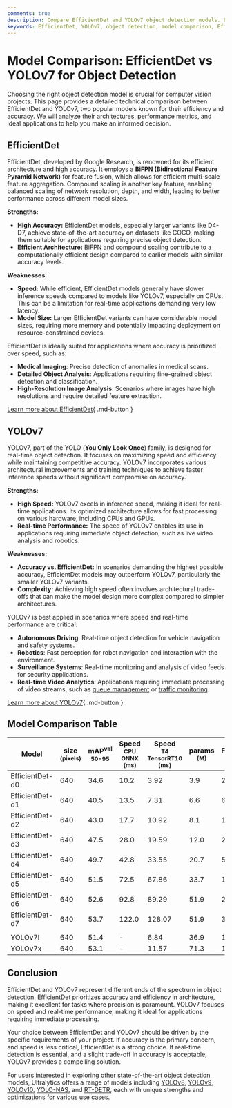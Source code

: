 ```yaml
---
comments: true
description: Compare EfficientDet and YOLOv7 object detection models. Explore accuracy, speed, performance, and best use cases to choose the right model for your project.
keywords: EfficientDet, YOLOv7, object detection, model comparison, EfficientDet vs YOLOv7, computer vision, real-time detection, accuracy, speed, neural networks
---
```


# Model Comparison: EfficientDet vs YOLOv7 for Object Detection

Choosing the right object detection model is crucial for computer vision projects. This page provides a detailed technical comparison between EfficientDet and YOLOv7, two popular models known for their efficiency and accuracy. We will analyze their architectures, performance metrics, and ideal applications to help you make an informed decision.

<script async src="https://cdn.jsdelivr.net/npm/chart.js"></script>
<script defer src="../../javascript/benchmark.js"></script>

<canvas id="modelComparisonChart" width="1024" height="400" active-models='["EfficientDet", "YOLOv7"]'></canvas>

## EfficientDet

EfficientDet, developed by Google Research, is renowned for its efficient architecture and high accuracy. It employs a **BiFPN (Bidirectional Feature Pyramid Network)** for feature fusion, which allows for efficient multi-scale feature aggregation. Compound scaling is another key feature, enabling balanced scaling of network resolution, depth, and width, leading to better performance across different model sizes.

**Strengths:**

- **High Accuracy:** EfficientDet models, especially larger variants like D4-D7, achieve state-of-the-art accuracy on datasets like COCO, making them suitable for applications requiring precise object detection.
- **Efficient Architecture:** BiFPN and compound scaling contribute to a computationally efficient design compared to earlier models with similar accuracy levels.

**Weaknesses:**

- **Speed:** While efficient, EfficientDet models generally have slower inference speeds compared to models like YOLOv7, especially on CPUs. This can be a limitation for real-time applications demanding very low latency.
- **Model Size:** Larger EfficientDet variants can have considerable model sizes, requiring more memory and potentially impacting deployment on resource-constrained devices.

EfficientDet is ideally suited for applications where accuracy is prioritized over speed, such as:

- **Medical Imaging**: Precise detection of anomalies in medical scans.
- **Detailed Object Analysis**: Applications requiring fine-grained object detection and classification.
- **High-Resolution Image Analysis**: Scenarios where images have high resolutions and require detailed feature extraction.

[Learn more about EfficientDet](https://arxiv.org/abs/1911.09070){ .md-button }

## YOLOv7

YOLOv7, part of the YOLO (**You Only Look Once**) family, is designed for real-time object detection. It focuses on maximizing speed and efficiency while maintaining competitive accuracy. YOLOv7 incorporates various architectural improvements and training techniques to achieve faster inference speeds without significant compromise on accuracy.

**Strengths:**

- **High Speed:** YOLOv7 excels in inference speed, making it ideal for real-time applications. Its optimized architecture allows for fast processing on various hardware, including CPUs and GPUs.
- **Real-time Performance:** The speed of YOLOv7 enables its use in applications requiring immediate object detection, such as live video analysis and robotics.

**Weaknesses:**

- **Accuracy vs. EfficientDet:** In scenarios demanding the highest possible accuracy, EfficientDet models may outperform YOLOv7, particularly the smaller YOLOv7 variants.
- **Complexity:** Achieving high speed often involves architectural trade-offs that can make the model design more complex compared to simpler architectures.

YOLOv7 is best applied in scenarios where speed and real-time performance are critical:

- **Autonomous Driving**: Real-time object detection for vehicle navigation and safety systems.
- **Robotics**: Fast perception for robot navigation and interaction with the environment.
- **Surveillance Systems**: Real-time monitoring and analysis of video feeds for security applications.
- **Real-time Video Analytics**: Applications requiring immediate processing of video streams, such as [queue management](https://docs.ultralytics.com/guides/queue-management/) or [traffic monitoring](https://www.ultralytics.com/blog/optimizingtraffic-management-with-ultralytics-yolo11).

[Learn more about YOLOv7](https://docs.ultralytics.com/models/yolov7/){ .md-button }

## Model Comparison Table

| Model           | size<br><sup>(pixels) | mAP<sup>val<br>50-95 | Speed<br><sup>CPU ONNX<br>(ms) | Speed<br><sup>T4 TensorRT10<br>(ms) | params<br><sup>(M) | FLOPs<br><sup>(B) |
| --------------- | --------------------- | -------------------- | ------------------------------ | ----------------------------------- | ------------------ | ----------------- |
| EfficientDet-d0 | 640                   | 34.6                 | 10.2                           | 3.92                                | 3.9                | 2.54              |
| EfficientDet-d1 | 640                   | 40.5                 | 13.5                           | 7.31                                | 6.6                | 6.1               |
| EfficientDet-d2 | 640                   | 43.0                 | 17.7                           | 10.92                               | 8.1                | 11.0              |
| EfficientDet-d3 | 640                   | 47.5                 | 28.0                           | 19.59                               | 12.0               | 24.9              |
| EfficientDet-d4 | 640                   | 49.7                 | 42.8                           | 33.55                               | 20.7               | 55.2              |
| EfficientDet-d5 | 640                   | 51.5                 | 72.5                           | 67.86                               | 33.7               | 130.0             |
| EfficientDet-d6 | 640                   | 52.6                 | 92.8                           | 89.29                               | 51.9               | 226.0             |
| EfficientDet-d7 | 640                   | 53.7                 | 122.0                          | 128.07                              | 51.9               | 325.0             |
|                 |                       |                      |                                |                                     |                    |                   |
| YOLOv7l         | 640                   | 51.4                 | -                              | 6.84                                | 36.9               | 104.7             |
| YOLOv7x         | 640                   | 53.1                 | -                              | 11.57                               | 71.3               | 189.9             |

## Conclusion

EfficientDet and YOLOv7 represent different ends of the spectrum in object detection. EfficientDet prioritizes accuracy and efficiency in architecture, making it excellent for tasks where precision is paramount. YOLOv7 focuses on speed and real-time performance, making it ideal for applications requiring immediate processing.

Your choice between EfficientDet and YOLOv7 should be driven by the specific requirements of your project. If accuracy is the primary concern, and speed is less critical, EfficientDet is a strong choice. If real-time detection is essential, and a slight trade-off in accuracy is acceptable, YOLOv7 provides a compelling solution.

For users interested in exploring other state-of-the-art object detection models, Ultralytics offers a range of models including [YOLOv8](https://docs.ultralytics.com/models/yolov8/), [YOLOv9](https://docs.ultralytics.com/models/yolov9/), [YOLOv10](https://docs.ultralytics.com/models/yolov10/), [YOLO-NAS](https://docs.ultralytics.com/models/yolo-nas/), and [RT-DETR](https://docs.ultralytics.com/models/rtdetr/), each with unique strengths and optimizations for various use cases.
